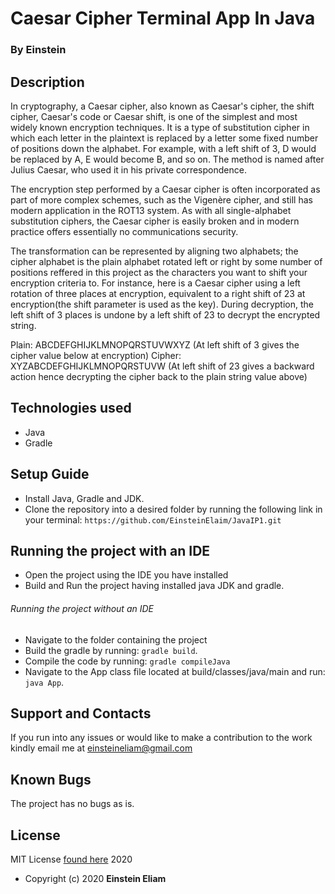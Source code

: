 # Caesar Cipher Terminal App In Java
### By Einstein

## Description
In cryptography, a Caesar cipher, also known as Caesar's cipher, the shift cipher, Caesar's code or Caesar shift, is one of the simplest and most widely known encryption techniques. It is a type of substitution cipher in which each letter in the plaintext is replaced by a letter some fixed number of positions down the alphabet. For example, with a left shift of 3, D would be replaced by A, E would become B, and so on. The method is named after Julius Caesar, who used it in his private correspondence.

The encryption step performed by a Caesar cipher is often incorporated as part of more complex schemes, such as the Vigenère cipher, and still has modern application in the ROT13 system. As with all single-alphabet substitution ciphers, the Caesar cipher is easily broken and in modern practice offers essentially no communications security. 

The transformation can be represented by aligning two alphabets; the cipher alphabet is the plain alphabet rotated left or right by some number of positions reffered in this project as the characters you want to shift your encryption criteria to. For instance, here is a Caesar cipher using a left rotation of three places at encryption, equivalent to a right shift of 23 at encryption(the shift parameter is used as the key). During decryption, the left shift of 3 places is undone by a left shift of 23 to decrypt the encrypted string.

Plain:    ABCDEFGHIJKLMNOPQRSTUVWXYZ (At left shift of 3 gives the cipher value below at encryption)
Cipher:   XYZABCDEFGHIJKLMNOPQRSTUVW (At left shift of 23 gives a backward action hence decrypting the cipher back to the plain string value above)


## Technologies used
* Java
* Gradle

## Setup Guide
+ Install Java, Gradle and JDK.
+ Clone the repository into a desired folder by running the following link in your terminal: `https://github.com/EinsteinElaim/JavaIP1.git`

## Running the project with an IDE
+ Open the project using the IDE you have installed
+ Build and Run the project having installed java JDK and gradle.

###### Running the project without an IDE
+ Navigate to the folder containing the project
+ Build the gradle by running: `gradle build`.
+ Compile the code by running: `gradle compileJava`
+ Navigate to the App class file located at build/classes/java/main and run: `java App`.

## Support and Contacts
If you run into any issues or would like to make a contribution to the work kindly email me at <a href="einsteineliam@gmail.com" target="_blank"> einsteineliam@gmail.com </a>

## Known Bugs
The project has no bugs as is.

## License
MIT License [found here](LICENSE) 2020

* Copyright (c) 2020 **Einstein Eliam**
